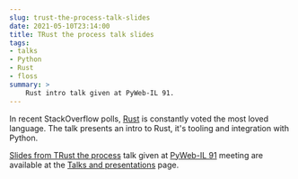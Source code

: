 ```yaml
---
slug: trust-the-process-talk-slides
date: 2021-05-10T23:14:00
title: TRust the process talk slides
tags: 
- talks
- Python
- Rust
- floss
summary: >
    Rust intro talk given at PyWeb-IL 91.
---
```

In recent StackOverflow polls, [Rust](https://www.rust-lang.org/) is
constantly voted the most loved language. The talk presents an intro to
Rust, it's tooling and integration with Python.

[Slides from TRust the process](/en/talks/#trust-the-process) talk given
at [PyWeb-IL 91](https://www.meetup.com/PyWeb-IL/events/276694179/)
meeting are available at the [Talks and presentations](/en/talks/) page.
